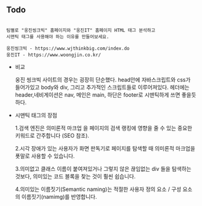 <h2> Todo</h2>

```

팀별로 "웅진씽크빅" 홈페이지와 "웅진IT" 홈페이지 HTML 태그 분석하고
시맨틱 태그를 사용해야 하는 이유를 만들어보세요.

웅진씽크빅 - https://www.wjthinkbig.com/index.do
웅진IT - https://www.woongjin.co.kr/

```

- 비교

  웅진 씽크빅 사이트의 경우는 굉장히 단순했다.
  head안에 자바스크립트와 css가 들어가있고
  body와 div, 그리고 추가적인 스크립트들로 이루어져있다. 헤더에는 header,네비게이션은 nav, 메인은 main, 하단은 footer로 시맨틱하게 쓰면 좋을듯하다.

- 시맨틱 태그의 장점

  1.검색 엔진은 의미론적 마크업 을 페이지의 검색 랭킹에 영향을 줄 수 있는 중요한 키워드로 간주합니다 (SEO 참조).

  2.시각 장애가 있는 사용자가 화면 판독기로 페이지를 탐색할 때 의미론적 마크업을 푯말로 사용할 수 있습니다.

  3.의미없고 클래스 이름이 붙여져있거나 그렇지 않은 끊임없는 div 들을 탐색하는 것보다, 의미있는 코드 블록을 찾는 것이 훨씬 쉽습니다.

  4.의미있는 이름짓기(Semantic naming)는 적절한 사용자 정의 요소 / 구성 요소의 이름짓기(namimg)를 반영합니다.
